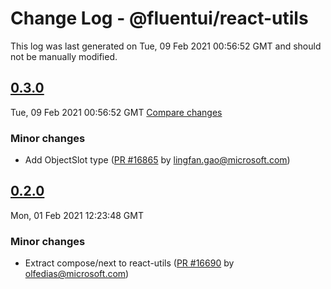 # Change Log - @fluentui/react-utils

This log was last generated on Tue, 09 Feb 2021 00:56:52 GMT and should not be manually modified.

<!-- Start content -->

## [0.3.0](https://github.com/microsoft/fluentui/tree/@fluentui/react-utils_v0.3.0)

Tue, 09 Feb 2021 00:56:52 GMT 
[Compare changes](https://github.com/microsoft/fluentui/compare/@fluentui/react-utils_v0.2.0..@fluentui/react-utils_v0.3.0)

### Minor changes

- Add ObjectSlot type ([PR #16865](https://github.com/microsoft/fluentui/pull/16865) by lingfan.gao@microsoft.com)

## [0.2.0](https://github.com/microsoft/fluentui/tree/@fluentui/react-utils_v0.2.0)

Mon, 01 Feb 2021 12:23:48 GMT

### Minor changes

- Extract compose/next to react-utils ([PR #16690](https://github.com/microsoft/fluentui/pull/16690) by olfedias@microsoft.com)
